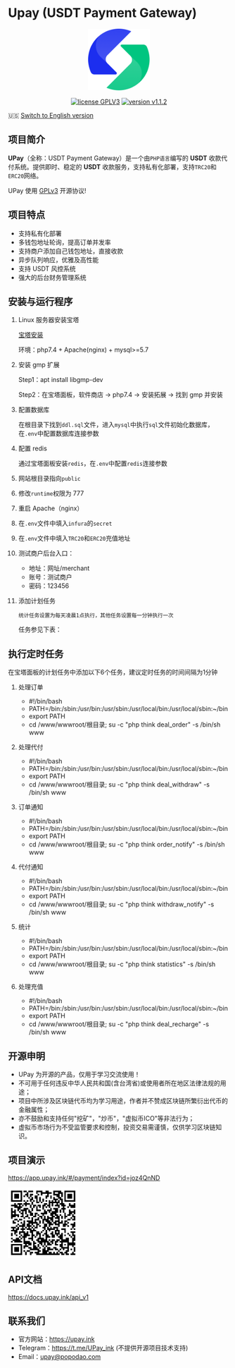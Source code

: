 # Upay (USDT Payment Gateway)

<p align="center">
<img src="https://raw.githubusercontent.com/UPay-USDT/USDT-Payment-Gateway/main/UPay-logo.png" witdh="140" height="140">
</p>
<p align="center">
<a href="https://www.gnu.org/licenses/gpl-3.0.html"><img src="https://img.shields.io/badge/license-GPLV3-blue" alt="license GPLV3"></a>
<a href="https://github.com/UPay-USDT/USDT-Payment-Gateway/releases/tag/v1.1.2"><img src="https://img.shields.io/badge/version-v1.1.2-green" alt="version v1.1.2"></a>
</p>

🇺🇸 [Switch to English version](https://github.com/UPay-USDT/USDT-Payment-Gateway/blob/main/README_en.md)

## 项目简介
**UPay**（全称：USDT Payment Gateway）是一个由<code>PHP语言</code>编写的 **USDT** 收款代付系统。提供即时、稳定的 **USDT** 收款服务，支持私有化部署，支持<code>TRC20</code>和<code>ERC20</code>网络。

UPay 使用 [GPLv3](https://www.gnu.org/licenses/gpl-3.0.html) 开源协议!


 
## 项目特点

* 支持私有化部署
* 多钱包地址轮询，提高订单并发率
* 支持商户添加自己钱包地址，直接收款
* 异步队列响应，优雅及高性能
* 支持 USDT 风控系统
* 强大的后台财务管理系统



## 安装与运行程序
1. Linux 服务器安装宝塔

   [宝塔安装](https://www.bt.cn/new/download.html)

   环境：php7.4 + Apache(nginx) + mysql>=5.7

2. 安装 gmp 扩展

   Step1：apt install libgmp-dev

   Step2：在宝塔面板，软件商店 -> php7.4 -> 安装拓展 -> 找到 gmp 并安装

3. 配置数据库

   在根目录下找到<code>ddl.sql</code>文件，进入<code>mysql</code>中执行<code>sql</code>文件初始化数据库，在<code>.env</code>中配置数据库连接参数

4. 配置 redis

   通过宝塔面板安装<code>redis</code>，在<code>.env</code>中配置<code>redis</code>连接参数

5. 网站根目录指向<code>public</code>

6. 修改<code>runtime</code>权限为 777

7. 重启 Apache（nginx）

8. 在<code>.env</code>文件中填入<code>infura</code>的<code>secret</code>

9. 在`.env`文件中填入`TRC20`和`ERC20`充值地址

10. 测试商户后台入口：

    * 地址：网址/merchant
    * 账号：测试商户
    * 密码：123456 

11. 添加计划任务

    `统计任务设置为每天凌晨1点执行，其他任务设置每一分钟执行一次`

    任务参见下表：



## 执行定时任务

在宝塔面板的计划任务中添加以下6个任务，建议定时任务的时间间隔为1分钟

1. 处理订单
   * #!/bin/bash
   * PATH=/bin:/sbin:/usr/bin:/usr/sbin:/usr/local/bin:/usr/local/sbin:~/bin
   * export PATH
   * cd /www/wwwroot/根目录; su -c "php think deal_order" -s /bin/sh www

2. 处理代付
   * #!/bin/bash
   * PATH=/bin:/sbin:/usr/bin:/usr/sbin:/usr/local/bin:/usr/local/sbin:~/bin
   * export PATH
   * cd /www/wwwroot/根目录; su -c "php think deal_withdraw" -s /bin/sh www

3. 订单通知
   * #!/bin/bash
   * PATH=/bin:/sbin:/usr/bin:/usr/sbin:/usr/local/bin:/usr/local/sbin:~/bin
   * export PATH
   * cd /www/wwwroot/根目录; su -c "php think order_notify" -s /bin/sh www

4. 代付通知
   * #!/bin/bash
   * PATH=/bin:/sbin:/usr/bin:/usr/sbin:/usr/local/bin:/usr/local/sbin:~/bin
   * export PATH
   * cd /www/wwwroot/根目录; su -c "php think withdraw_notify" -s /bin/sh www

5. 统计
   * #!/bin/bash
   * PATH=/bin:/sbin:/usr/bin:/usr/sbin:/usr/local/bin:/usr/local/sbin:~/bin
   * export PATH
   * cd /www/wwwroot/根目录; su -c "php think statistics" -s /bin/sh www

6. 处理充值
   * #!/bin/bash
   * PATH=/bin:/sbin:/usr/bin:/usr/sbin:/usr/local/bin:/usr/local/sbin:~/bin
   * export PATH
   * cd /www/wwwroot/根目录; su -c "php think deal_recharge" -s /bin/sh www



## 开源申明

* UPay 为开源的产品，仅用于学习交流使用！
* 不可用于任何违反中华人民共和国(含台湾省)或使用者所在地区法律法规的用途；
* 项目中所涉及区块链代币均为学习用途，作者并不赞成区块链所繁衍出代币的金融属性；
* 亦不鼓励和支持任何"挖矿"，"炒币"，"虚拟币ICO"等非法行为；
* 虚拟币市场行为不受监管要求和控制，投资交易需谨慎，仅供学习区块链知识。



## 项目演示

https://app.upay.ink/#/payment/index?id=joz4QnND

<img src="https://raw.githubusercontent.com/UPay-USDT/USDT-Payment-Gateway/main/demo-qrcode.png?2" witdh="160" height="160">

## API文档
https://docs.upay.ink/api_v1


## 联系我们
* 官方网站：https://upay.ink
* Telegram：https://t.me/UPay_ink (不提供开源项目技术支持)
* Email：upay@popodao.com
